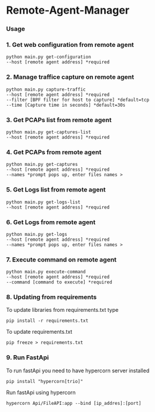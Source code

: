 # Remote-Agent-Manager

### Usage

### 1. Get web configuration from remote agent
```
python main.py get-configuration 
--host [remote agent address] *required
```

### 2. Manage traffice capture on remote agent
```
python main.py capture-traffic 
--host [remote agent address] *required
--filter [BPF filter for host to capture] *default=tcp
--time [Capture time in seconds] *default=30s
```

### 3. Get PCAPs list from remote agent
```
python main.py get-captures-list 
--host [remote agent address] *required
```

### 4. Get PCAPs from remote agent
```
python main.py get-captures
--host [remote agent address] *required
--names *prompt pops up, enter files names >
```

### 5. Get Logs list from remote agent
```
python main.py get-logs-list 
--host [remote agent address] *required
```

### 6. Get Logs from remote agent
```
python main.py get-logs
--host [remote agent address] *required
--names *prompt pops up, enter files names >
```

### 7. Execute command on remote agent
```
python main.py execute-command
--host [remote agent address] *required
--command [command to execute] *required
```



### 8. Updating from requirements
To update libraries from requirements.txt type
```
pip install -r requirements.txt
```
To update requirements.txt 
```
pip freeze > requirements.txt
```

### 9. Run FastApi

To run fastApi you need to have hypercorn server installed
```
pip install "hypercorn[trio]"
```
Run fastApi using hypercorn
```
hypercorn Api/FileAPI:app --bind [ip_addres]:[port]

```